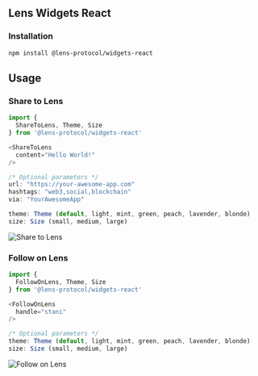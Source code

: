 ## Lens Widgets React

### Installation

```sh
npm install @lens-protocol/widgets-react
```

## Usage

### Share to Lens

```typescript
import {
  ShareToLens, Theme, Size
} from '@lens-protocol/widgets-react'

<ShareToLens
  content="Hello World!"
/>

/* Optional parameters */
url: "https://your-awesome-app.com"
hashtags: "web3,social,blockchain"
via: "YourAwesomeApp"

theme: Theme (default, light, mint, green, peach, lavender, blonde)
size: Size (small, medium, large)
```

![Share to Lens](https://user-images.githubusercontent.com/1857282/216202985-490b7043-33de-4eaf-83e3-2d412c677974.jpg)

### Follow on Lens

```typescript
import {
  FollowOnLens, Theme, Size
} from '@lens-protocol/widgets-react'

<FollowOnLens
  handle="stani"
/>

/* Optional parameters */
theme: Theme (default, light, mint, green, peach, lavender, blonde)
size: Size (small, medium, large)
```

![Follow on Lens](https://user-images.githubusercontent.com/1857282/216202951-d962aaa4-3aab-4d11-bab8-0e84ea743d65.jpg)